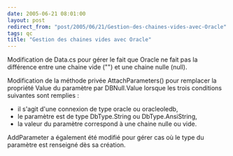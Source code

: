 ```yaml
---
date: 2005-06-21 08:01:00
layout: post
redirect_from: "post/2005/06/21/Gestion-des-chaines-vides-avec-Oracle"
tags: qc
title: "Gestion des chaines vides avec Oracle"
---
```


Modification de Data.cs pour gérer le fait que Oracle ne fait pas la
différence entre une chaine vide ("") et une chaine nulle (null).

Modification de la méthode privée AttachParameters() pour remplacer la
propriété Value du paramètre par DBNull.Value lorsque les trois conditions
suivantes sont remplies :

* il s'agit d'une connexion de type oracle ou oracleoledb,
* le paramètre est de type DbType.String ou DbType.AnsiString,
* la valeur du paramètre correspond à une chaine nulle ou vide.

AddParameter a également été modifié pour gérer cas où le type du paramètre
est renseigné dès sa création.
